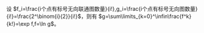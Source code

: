 设 $f_i=\frac{i个点有标号无向联通图数量}{i!},g_i=\frac{i个点有标号无向图数量}{i!}=\frac{2^\binom{i}{2}}{i!}$，则有 $g=\sum\limits_{k=0}^\infin\frac{f^k}{k!}=\exp f,f=\ln g$。

